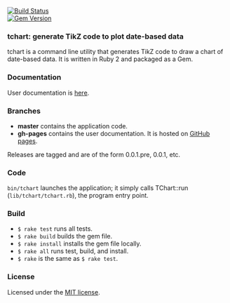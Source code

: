 <!-- build status and gem version badges -->
[![Build Status](https://travis-ci.org/milewgit/tchart.png?branch=master)](https://travis-ci.org/milewgit/tchart)
<br>
[![Gem Version](https://badge.fury.io/rb/tchart.png)](http://badge.fury.io/rb/tchart)



### tchart: generate TikZ code to plot date-based data

tchart is a command line utility that generates TikZ code to draw a chart of date-based data.  It is written in 
Ruby 2 and packaged as a Gem.



### Documentation

User documentation is [here](http://milewgit.github.io/tchart/).



### Branches

- **master** contains the application code.
- **gh-pages** contains the user documentation.  It is hosted on [GitHub pages](http://pages.github.com).

Releases are tagged and are of the form 0.0.1.pre, 0.0.1, etc.



### Code

`bin/tchart` launches the application; it simply calls TChart::run (`lib/tchart/tchart.rb`), the program entry point.



### Build

- `$ rake test` runs all tests.
- `$ rake build` builds the gem file.
- `$ rake install` installs the gem file locally.
- `$ rake all` runs test, build, and install. 
- `$ rake` is the same as `$ rake test`.



### License

Licensed under the [MIT license](LICENSE.txt).
